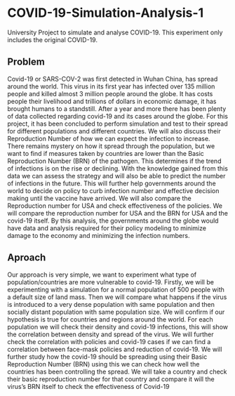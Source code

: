 # COVID-19-Simulation-Analysis-1

University Project to simulate and analyse COVID-19.
This experiment only includes the original COVID-19.

## Problem
Covid-19 or SARS-COV-2 was first detected in Wuhan China, has spread around the world. This virus in its first 
year has infected over 135 million people and killed almost 3 million people around the globe. It has costs 
people their livelihood and trillions of dollars in economic damage, it has brought humans to a standstill. After 
a year and more there has been plenty of data collected regarding covid-19 and its cases around the globe. For 
this project, it has been concluded to perform simulation and test to their spread for different populations and 
different countries. We will also discuss their Reproduction Number of how we can expect the infection to 
increase.
There remains mystery on how it spread through the population, but we want to find if measures taken by
countries are lower than the Basic Reproduction Number (BRN) of the pathogen. This determines if the trend 
of infections is on the rise or declining. With the knowledge gained from this data we can assess the strategy 
and will also be able to predict the number of infections in the future. This will further help governments 
around the world to decide on policy to curb infection number and effective decision making until the vaccine 
have arrived. We will also compare the Reproduction number for USA and check effectiveness of the policies. 
We will compare the reproduction number for USA and the BRN for USA and the covid-19 itself.
By this analysis, the governments around the globe would have data and analysis required for their policy 
modeling to minimize damage to the economy and minimizing the infection numbers.


## Aproach
Our approach is very simple, we want to experiment what type of population/countries are more vulnerable to 
covid-19. Firstly, we will be experimenting with a simulation for a normal population of 500 people with a 
default size of land mass. Then we will compare what happens if the virus is introduced to a very dense 
population with same population and then socially distant population with same population size.
We will confirm if our hypothesis is true for countries and regions around the world. For each population we 
will check their density and covid-19 infections, this will show the correlation between density and spread of 
the virus. We will further check the correlation with policies and covid-19 cases if we can find a correlation 
between face-mask policies and reduction of covid-19.
We will further study how the covid-19 should be spreading using their Basic Reproduction Number (BRN)
using this we can check how well the countries has been controlling the spread. We will take a country and 
check their basic reproduction number for that country and compare it will the virus’s BRN itself to check the 
effectiveness of Covid-19

